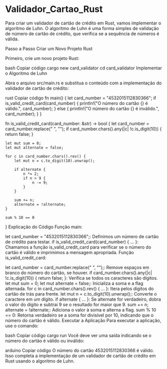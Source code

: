 ﻿# Validador_Cartao_Rust
Para criar um validador de cartão de crédito em Rust, vamos implementar o algoritmo de Luhn. O algoritmo de Luhn é uma forma simples de validação de número de cartão de crédito, que verifica se a sequência de números é válida.

Passo a Passo
Criar um Novo Projeto Rust

Primeiro, crie um novo projeto Rust:

bash
Copiar código
cargo new card_validator
cd card_validator
Implementar o Algoritmo de Luhn

Abra o arquivo src/main.rs e substitua o conteúdo com a implementação do validador de cartão de crédito:

rust
Copiar código
fn main() {
    let card_number = "4532015112830366";
    if is_valid_credit_card(card_number) {
        println!("O número do cartão {} é válido.", card_number);
    } else {
        println!("O número do cartão {} é inválido.", card_number);
    }
}

fn is_valid_credit_card(card_number: &str) -> bool {
    let card_number = card_number.replace(" ", "");
    if card_number.chars().any(|c| !c.is_digit(10)) {
        return false;
    }

    let mut sum = 0;
    let mut alternate = false;

    for c in card_number.chars().rev() {
        let mut n = c.to_digit(10).unwrap();

        if alternate {
            n *= 2;
            if n > 9 {
                n -= 9;
            }
        }

        sum += n;
        alternate = !alternate;
    }

    sum % 10 == 0
}
Explicação do Código
Função main:

let card_number = "4532015112830366";: Definimos um número de cartão de crédito para testar.
if is_valid_credit_card(card_number) { ... }: Chamamos a função is_valid_credit_card para verificar se o número do cartão é válido e imprimimos a mensagem apropriada.
Função is_valid_credit_card:

let card_number = card_number.replace(" ", "");: Remove espaços em branco do número do cartão, se houver.
if card_number.chars().any(|c| !c.is_digit(10)) { return false; }: Verifica se todos os caracteres são dígitos.
let mut sum = 0; let mut alternate = false;: Inicializa a soma e a flag alternada.
for c in card_number.chars().rev() { ... }: Itera pelos dígitos do cartão de trás para frente.
let mut n = c.to_digit(10).unwrap();: Converte o caractere em um dígito.
if alternate { ... }: Se alternate for verdadeiro, dobra o valor do dígito e subtrai 9 se o resultado for maior que 9.
sum += n; alternate = !alternate;: Adiciona o valor à soma e alterna a flag.
sum % 10 == 0: Retorna verdadeiro se a soma for divisível por 10, indicando que o número do cartão é válido.
Executar a Aplicação
Para executar a aplicação, use o comando:

bash
Copiar código
cargo run
Você deve ver uma saída indicando se o número do cartão é válido ou inválido:

arduino
Copiar código
O número do cartão 4532015112830366 é válido.
Isso completa a implementação de um validador de cartão de crédito em Rust usando o algoritmo de Luhn.

